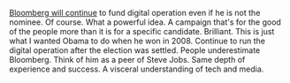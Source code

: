 <a href="https://www.nbcnews.com/politics/2020-election/bloomberg-fund-sizable-campaign-effort-through-november-even-if-he-n1113421">Bloomberg will continue</a> to fund digital operation even if he is not the nominee. Of course. What a powerful idea. A campaign that's for the good of the people more than it is for a specific candidate. Brilliant. This is just what I wanted Obama to do when he won in 2008. Continue to run the digital operation after the election was settled. People underestimate Bloomberg. Think of him as a peer of Steve Jobs. Same depth of experience and success. A visceral understanding of tech and media.
